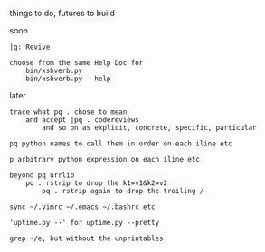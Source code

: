 things to do, futures to build

soon

    |g: Revive

    choose from the same Help Doc for
        bin/xshverb.py
        bin/xshverb.py --help

later

    trace what pq . chose to mean
        and accept |pq . codereviews
            and so on as explicit, concrete, specific, particular

    pq python names to call them in order on each iline etc

    p arbitrary python expression on each iline etc

    beyond pq urrlib
        pq . rstrip to drop the k1=v1&k2=v2
            pq . rstrip again to drop the trailing /

    sync ~/.vimrc ~/.emacs ~/.bashrc etc

    'uptime.py --' for uptime.py --pretty

    grep ~/e, but without the unprintables

